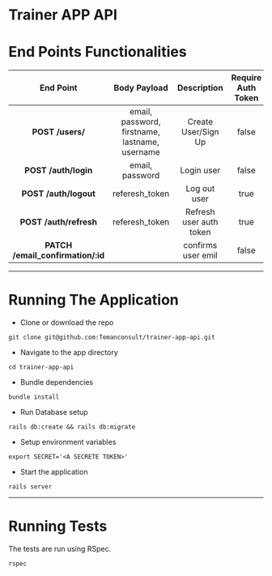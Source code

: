# Trainer APP API

# End Points Functionalities

|             End Point             |                  Body Payload                  |       Description       | Require Auth Token |
| :-------------------------------: | :--------------------------------------------: | :---------------------: | :----------------: |
|         **POST /users/**          | email, password, firstname, lastname, username |   Create User/Sign Up   |       false        |
|       **POST /auth/login**        |                email, password                 |       Login user        |       false        |
|       **POST /auth/logout**       |                 referesh_token                 |      Log out user       |        true        |
|      **POST /auth/refresh**       |                 referesh_token                 | Refresh user auth token |        true        |
| **PATCH /email_confirmation/:id** |                                                |   confirms user emil    |       false        |

---

# Running The Application

- Clone or download the repo

```
git clone git@github.com:Temanconsult/trainer-app-api.git
```

- Navigate to the app directory

```
cd trainer-app-api
```

- Bundle dependencies

```
bundle install
```

- Run Database setup

```
rails db:create && rails db:migrate
```

- Setup environment variables

```
export SECRET='<A SECRETE TOKEN>'
```

- Start the application

```
rails server
```

---

# Running Tests

The tests are run using RSpec.

```
rspec
```
